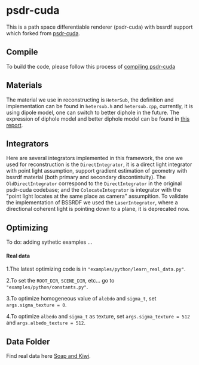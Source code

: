 # psdr-cuda
This is a path space differentiable renderer (psdr-cuda) with bssrdf support which forked from [psdr-cuda](https://psdr-cuda.readthedocs.io/en/latest/).


## Compile
To build the code, please follow this process of [compiling psdr-cuda](https://psdr-cuda.readthedocs.io/en/latest/core_compile.html)

## Materials
The material we use in reconstructing is `HeterSub`, the definition and implementation can be found in `hetersub.h` and `hetersub.cpp`, currently, it is using dipole model, one can switch to better diphole in the future. The expression of diphole model and better diphole model can be found in [this report](http://www.eugenedeon.com/wp-content/uploads/2014/04/betterdipole.pdf).

## Integrators

Here are several integrators implemented in this framework, the one we used for reconstruction is the `DirectIntegrator`, it is a direct light integrator with point light assumption, support gradient estimation of geometry with bssrdf material (both primary and secondary discontintuity). The `OldDirectIntegrator` correspond to the `DirectIntegrator` in the original psdr-cuda codebase; and the `ColocateIntegrator` is integrator with the "point light locates at the same place as camera" assumpition. To validate the implementation of BSSRDF we used the `LaserIntegrator`, where a directional coherent light is pointing down to a plane, it is deprecated now.


## Optimizing
To do: adding sythetic examples ... 

#### Real data 
1.The latest optimizing code is in `"examples/python/learn_real_data.py"`.

2.To set the `ROOT_DIR`, `SCENE_DIR`, etc... go to `"examples/python/constants.py"`.

3.To optimize homogeneous value of `alebdo` and `sigma_t`, set `args.sigma_texture = 0`.

4.To optimize `albedo` and `sigma_t` as texture, set `args.sigma_texture = 512` and `args.albedo_texture = 512`.


## Data Folder
Find real data here [Soap and Kiwi](https://drive.google.com/drive/folders/1JrTtno7c-FnYuNJ044FKbjlZYujJiczN?usp=sharing).





